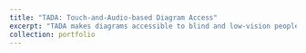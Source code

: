 ```yaml
---
title: "TADA: Touch-and-Audio-based Diagram Access"
excerpt: "TADA makes diagrams accessible to blind and low-vision people. <br/><a href="https://www.youtube.com/watch?v=cuc15ZQVRZU"> <img src="https://img.youtube.com/vi/cuc15ZQVRZU/0.jpg" alt="YouTube Video"> </a>"
collection: portfolio
---
```


